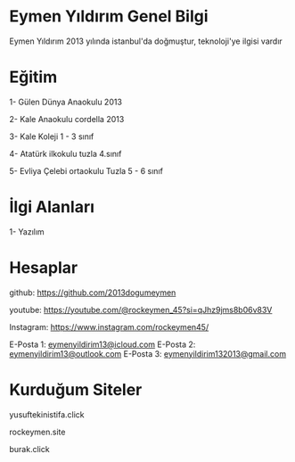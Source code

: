 

# Eymen Yıldırım Genel Bilgi

Eymen Yıldırım 2013 yılında istanbul'da doğmuştur, teknoloji'ye ilgisi vardır

# Eğitim

1- Gülen Dünya Anaokulu 2013

2- Kale Anaokulu cordella 2013

3- Kale Koleji 1 - 3 sınıf

4- Atatürk ilkokulu tuzla 4.sınıf

5- Evliya Çelebi ortaokulu Tuzla 5 - 6 sınıf

# İlgi Alanları

1- Yazılım

# Hesaplar

github: https://github.com/2013dogumeymen

youtube: https://youtube.com/@rockeymen_45?si=qJhz9jms8b06v83V

Instagram: https://www.instagram.com/rockeymen45/

E-Posta 1: eymenyildirim13@icloud.com
E-Posta 2: eymenyildirim13@outlook.com
E-Posta 3: eymenyildirim132013@gmail.com

# Kurduğum Siteler

yusuftekinistifa.click

rockeymen.site

burak.click


